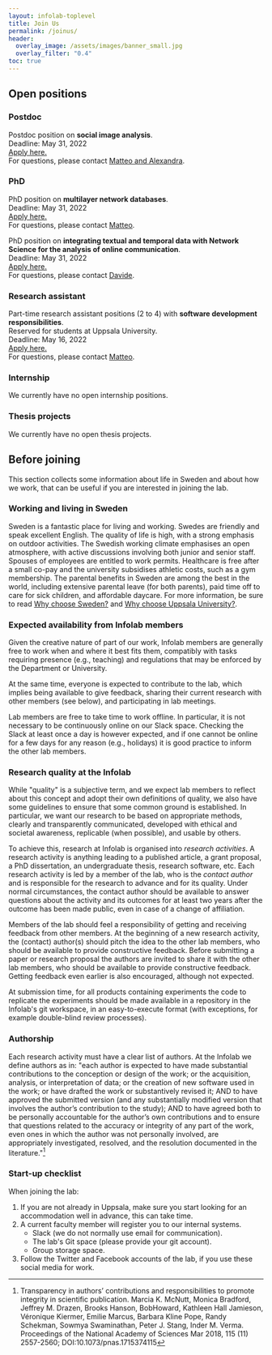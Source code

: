 ```yaml
---
layout: infolab-toplevel
title: Join Us
permalink: /joinus/
header:
  overlay_image: /assets/images/banner_small.jpg
  overlay_filter: "0.4"
toc: true
---
```


## Open positions

### Postdoc

Postdoc position on <b>social image analysis</b>.<br/>
Deadline: May 31, 2022<br/>
<a href="https://www.uu.se/en/about-uu/join-us/details/?positionId=508164">Apply here.</a><br/>
For questions, please contact <a href="mailto:matteo.magnani@it.uu;alexandra.segerberg@statsvet.uu.se?subject=Postdoc%20Position%20image%20analysis">Matteo and Alexandra</a>.

### PhD

PhD position on <b>multilayer network databases</b>.<br/>
Deadline: May 31, 2022<br/>
<a href="https://www.uu.se/en/about-uu/join-us/details/?positionId=506599">Apply here.</a><br/>
For questions, please contact <a href="mailto:matteo.magnani@it.uu.se?subject=PhD%20Position%20multilayer%20networks">Matteo</a>.

PhD position on <b>integrating textual and temporal data with Network Science for the analysis of online communication</b>.<br/>
Deadline: May 31, 2022<br/>
<a href="https://www.uu.se/en/about-uu/join-us/details/?positionId=501594">Apply here.</a><br/>
For questions, please contact <a href="mailto:davide.vega@it.uu.se?subject=eSSENCE%20PhD%20Position">Davide</a>.

### Research assistant

Part-time research assistant positions  (2 to 4) with <b>software development responsibilities</b>.<br/>
Reserved for students at Uppsala University.<br/>
Deadline: May 16, 2022<br/>
<a href="https://uu.se/en/about-uu/join-us/details/?positionId=503206">Apply here.</a><br/>
For questions, please contact <a href="mailto:matteo.magnani@it.uu.se?subject=Research%20assistant%20position">Matteo</a>. 

### Internship

We currently have no open internship positions.

### Thesis projects

We currently have no open thesis projects.

<!--- At our lab we host a limited number of thesis projects. Those working on these projects become temporary members of the lab, are expected to complete the project under the agreed time constraints (typically 2.5 months for bachelors and 5 months for masters) and to actively participate in the lab activities, so that they can contribute to information sharing and knowledge development. Bachelor/Master students are expected to work full time on the project, that is, around 40 hours per week. A high degree of independence, ambition and linguistic skills (English) are necessary, as all projects are part of the research activities of the lab and are expected to contribute to it with new knowledge, algorithms, code, etc.

If you are interested, please send an email to the person responsible for the project incuding your transcript, a CV, and a short motivation. --->

## Before joining

This section collects some information about life in Sweden and about how we work, that can be useful if you are interested in joining the lab.

### Working and living in Sweden

Sweden is a fantastic place for living and working. Swedes are friendly and speak excellent English.  The quality of life is high, with a strong emphasis on outdoor activities.  The Swedish working climate emphasises an open atmosphere, with active discussions involving both junior and senior staff.  Spouses of employees are entitled to work permits. Healthcare is free after a small co-pay and the university subsidises athletic costs, such as a gym membership.  The parental benefits in Sweden are among the best in the world, including extensive parental leave (for both parents), paid time off to care for sick children, and affordable daycare.  For more information, be sure to read <a href="https://www.uu.se/en/about-uu/join-us/advantages" target="_new">Why choose Sweden?</a> and <a href="https://www.uu.se/en/about-uu/join-us/why-uppsala-university" target="_new">Why choose Uppsala University?</a>.

### Expected availability from Infolab members

Given the creative nature of part of our work, Infolab members are generally free to work when and where it best fits them, compatibly with tasks requiring presence (e.g., teaching) and regulations that may be enforced by the Department or University.

At the same time, everyone is expected to contribute to the lab, which implies being available to give feedback, sharing their current research with other members (see below), and participating in lab meetings.

Lab members are free to take time to work offline. In particular, it is not necessary to be continuously online on our Slack space. Checking the Slack at least once a day is however expected, and if one cannot be online for a few days for any reason (e.g., holidays) it is good practice to inform the other lab members.

### Research quality at the Infolab

While "quality" is a subjective term, and we expect lab members to reflect about this concept and adopt their own definitions of quality, we also have some guidelines to ensure that some common ground is established. In particular, we want our research to be based on appropriate methods, clearly and transparently communicated, developed with ethical and societal awareness, replicable (when possible), and usable by others.

To achieve this, research at Infolab is organised into *research activities*. A research activity is anything leading to a published article, a grant proposal, a PhD dissertation, an undergraduate thesis, research software, etc. Each research activity is led by a member of the lab, who is the *contact author* and is responsible for the research to advance and for its quality. Under normal circumstances, the contact author should be available to answer questions about the activity and its outcomes for at least two years after the outcome has been made public, even in case of a change of affiliation.

Members of the lab should feel a responsibility of getting and receiving feedback from other members. At the beginning of a new research activity, the (contact) author(s) should pitch the idea to the other lab members, who should be available to provide constructive feedback. Before submitting a paper or research proposal the authors are invited to share it with the other lab members, who should be available to provide constructive feedback. Getting feedback even earlier is also encouraged, although not expected.

At submission time, for all products containing experiments the code to replicate the experiments should be made available in a repository in the Infolab's git workspace, in an easy-to-execute format (with exceptions, for example double-blind review processes).

### Authorship

Each research activity must have a clear list of authors. At the Infolab we define authors as in: "each author is expected to have made substantial contributions to the conception or design of the work; or the acquisition, analysis, or interpretation of data; or the creation of new software used in the work; or have drafted the work or substantively revised it; AND to have approved the submitted version (and any substantially modified version that involves the author’s contribution to the study); AND to have agreed both to be personally accountable for the author’s own contributions and to ensure that questions related to the accuracy or integrity of any part of the work, even ones in which the author was not personally involved, are appropriately investigated, resolved, and the resolution documented in the literature."[^1]

[^1]: Transparency in authors’ contributions and responsibilities to promote integrity in scientific publication. Marcia K. McNutt, Monica Bradford, Jeffrey M. Drazen, Brooks Hanson, BobHoward, Kathleen Hall Jamieson, Véronique Kiermer, Emilie Marcus, Barbara Kline Pope, Randy Schekman, Sowmya Swaminathan, Peter J. Stang, Inder M. Verma. Proceedings of the National Academy of Sciences Mar 2018, 115 (11) 2557-2560; DOI:10.1073/pnas.1715374115

### Start-up checklist

When joining the lab:

1. If you are not already in Uppsala, make sure you start looking for an accommodation well in advance, this can take time.
1. A current faculty member will register you to our internal systems.
    * Slack (we do not normally use email for communication).
    * The lab's Git space (please provide your git account).
    * Group storage space.
1. Follow the Twitter and Facebook accounts of the lab, if you use these social media for work.
